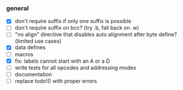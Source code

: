 ### general
- [x] don't require suffix if only one suffix is possible
- [ ] don't require suffix on bcc? (try .b, fall back on .w)
- [ ] "no align" directive that disables auto alignment after byte define? (limited use cases)
- [x] data defines
- [ ] macros
- [x] fix: labels cannot start with an A or a D
- [ ] write tests for all opcodes and addressing modes
- [ ] documentation
- [ ] replace todo!() with proper errors